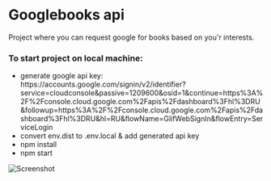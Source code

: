 # Googlebooks api
Project where you can request google for books based on you'r interests. 

### To start project on local machine:
<ul>
  <li>generate google api key: <br/>
    https://accounts.google.com/signin/v2/identifier?service=cloudconsole&passive=1209600&osid=1&continue=https%3A%2F%2Fconsole.cloud.google.com%2Fapis%2Fdashboard%3Fhl%3DRU&followup=https%3A%2F%2Fconsole.cloud.google.com%2Fapis%2Fdashboard%3Fhl%3DRU&hl=RU&flowName=GlifWebSignIn&flowEntry=ServiceLogin </li>
  <li>convert env.dist to .env.local & add generated api key</li>
  <li>npm install</li>
  <li>npm start</li>
</ul>

![Screenshot](homepage.png)
